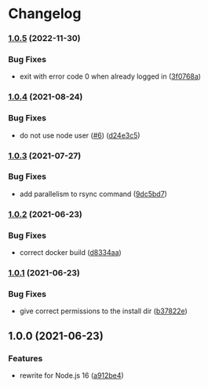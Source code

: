 # Changelog

### [1.0.5](https://www.github.com/zakodium/deploy-gcp-bucket/compare/v1.0.4...v1.0.5) (2022-11-30)


### Bug Fixes

* exit with error code 0 when already logged in ([3f0768a](https://www.github.com/zakodium/deploy-gcp-bucket/commit/3f0768aefa24ea28df81959e9aec7c5213a2c776))

### [1.0.4](https://www.github.com/zakodium/deploy-gcp-bucket/compare/v1.0.3...v1.0.4) (2021-08-24)


### Bug Fixes

* do not use node user ([#6](https://www.github.com/zakodium/deploy-gcp-bucket/issues/6)) ([d24e3c5](https://www.github.com/zakodium/deploy-gcp-bucket/commit/d24e3c5a19e797699010b6665a7a3305904d3862))

### [1.0.3](https://www.github.com/zakodium/deploy-gcp-bucket/compare/v1.0.2...v1.0.3) (2021-07-27)


### Bug Fixes

* add parallelism to rsync command ([9dc5bd7](https://www.github.com/zakodium/deploy-gcp-bucket/commit/9dc5bd70c5b85c40a752b0d1c4a66a95c6044fe9))

### [1.0.2](https://www.github.com/zakodium/deploy-gcp-bucket/compare/v1.0.1...v1.0.2) (2021-06-23)


### Bug Fixes

* correct docker build ([d8334aa](https://www.github.com/zakodium/deploy-gcp-bucket/commit/d8334aa1fdecd6ec064e09bf2e359b487f17d64d))

### [1.0.1](https://www.github.com/zakodium/deploy-gcp-bucket/compare/v1.0.0...v1.0.1) (2021-06-23)


### Bug Fixes

* give correct permissions to the install dir ([b37822e](https://www.github.com/zakodium/deploy-gcp-bucket/commit/b37822ed82f3200bd3e5c7a9bf71b6dfda87fa17))

## 1.0.0 (2021-06-23)


### Features

* rewrite for Node.js 16 ([a912be4](https://www.github.com/zakodium/deploy-gcp-bucket/commit/a912be43bad68d13899a988b510aad21c9ec905c))
